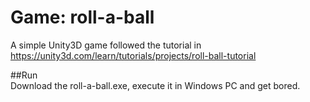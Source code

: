 # Game: roll-a-ball
A simple Unity3D game followed the tutorial in https://unity3d.com/learn/tutorials/projects/roll-ball-tutorial

##Run  
Download the roll-a-ball.exe, execute it in Windows PC and get bored.  

